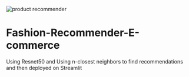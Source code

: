 ![product recommender](https://user-images.githubusercontent.com/61107453/132922772-d0d342fa-70f3-4a1e-b98f-4ee24fad539f.gif)
# Fashion-Recommender-E-commerce
Using Resnet50 and Using n-closest neighbors to find recommendations and then deployed on Streamlit 
